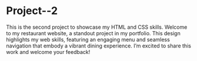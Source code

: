 # Project--2
This is the second project to showcase my HTML and CSS skills. Welcome to my restaurant website, a standout project in my portfolio. This design highlights my web skills, featuring an engaging menu and seamless navigation that embody a vibrant dining experience. I’m excited to share this work and welcome your feedback!
